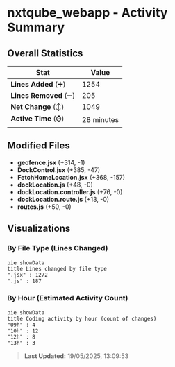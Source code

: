 # nxtqube_webapp - Activity Summary 

## Overall Statistics

| Stat                   | Value                                                             |
| ---------------------- | ----------------------------------------------------------------- |
| **Lines Added** (➕)   | 1254                                          |
| **Lines Removed** (➖) | 205                                        |
| **Net Change** (↕)    | 1049                |
| **Active Time** (⌚)   | 28 minutes |


## Modified Files
- **geofence.jsx** (+314, -1)
- **DockControl.jsx** (+385, -47)
- **FetchHomeLocation.jsx** (+368, -157)
- **dockLocation.js** (+48, -0)
- **dockLocation.controller.js** (+76, -0)
- **dockLocation.route.js** (+13, -0)
- **routes.js** (+50, -0)

## Visualizations

### By File Type (Lines Changed)

```mermaid
pie showData
title Lines changed by file type
".jsx" : 1272
".js" : 187
```

### By Hour (Estimated Activity Count)

```mermaid
pie showData
title Coding activity by hour (count of changes)
"09h" : 4
"10h" : 12
"12h" : 8
"13h" : 3
```


> **Last Updated:** 19/05/2025, 13:09:53